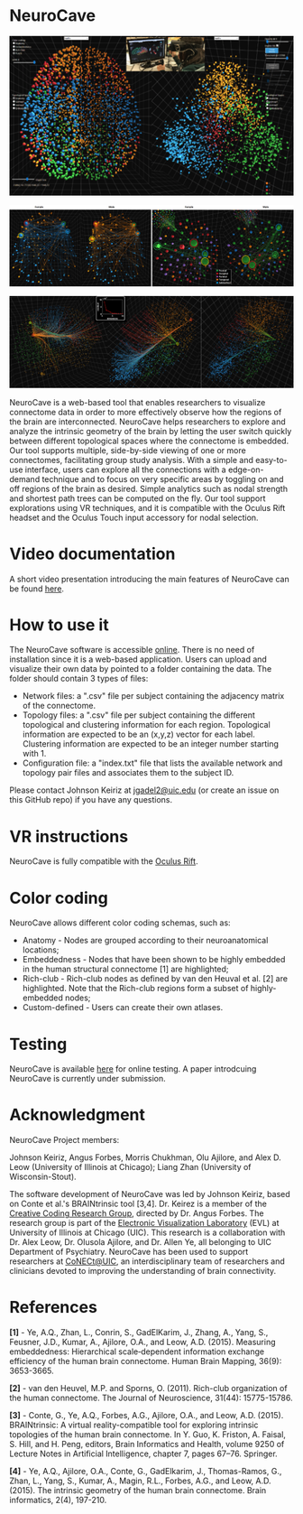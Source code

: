 # NeuroCave

![alt text](readme_images/f2500.png "NeuroCave")


![alt text](readme_images/case1_1.png "NeuroCave")


![alt text](readme_images/case2.png "NeuroCave")


NeuroCave is a web-based tool that enables researchers to visualize connectome data in order to more effectively observe how the regions of the brain are interconnected. NeuroCave helps researchers to explore and analyze the intrinsic geometry of the brain by letting the user switch quickly between different topological spaces where the connectome is embedded. Our tool supports multiple, side-by-side viewing of one or more connectomes, facilitating group study analysis. With a simple and easy-to-use interface, users can explore all the connections with a edge-on-demand technique and to focus on very specific areas by toggling on and off regions of the brain as desired. Simple analytics such as nodal strength 
and shortest path trees can be computed on the fly. Our tool support explorations using VR techniques, and it is
compatible with the Oculus Rift headset and the Oculus Touch input accessory for nodal
selection. 

# Video documentation 

A short video presentation introducing the main features of NeuroCave can be found [here](https://dl.dropboxusercontent.com/u/571874/NeuroCave_VIS_2017.mp4).

# How to use it

The NeuroCave software is accessible [online](https://creativecodinglab.github.io/NeuroCave/). There is no need of 
installation since it is a web-based application. Users can upload and visualize their own data by pointed to a folder containing the data. The folder should contain 3 types of files:
- Network files: a ".csv" file per subject containing the adjacency matrix of the connectome.
- Topology files: a ".csv" file per subject containing the different topological and clustering information for each 
region. Topological information are expected to be an (x,y,z) vector for each label. Clustering information are 
expected to be an integer number starting with 1.
- Configuration file: a "index.txt" file that lists the available network and topology pair files and associates them to the subject ID.

Please contact Johnson Keiriz at jgadel2@uic.edu (or create an issue on this GitHub repo) if you have any questions. 

# VR instructions

NeuroCave is fully compatible with the [Oculus Rift](https://www.oculus.com/).

# Color coding

NeuroCave allows different color coding schemas, such as:
- Anatomy - Nodes are grouped according to their neuroanatomical locations;
- Embeddedness - Nodes that have been shown to be highly embedded in the human structural connectome [1] are 
highlighted;
- Rich-club - Rich-club nodes as defined by van den Heuval et al. [2] are highlighted. Note that the Rich-club regions form a subset of highly-embedded nodes;
- Custom-defined - Users can create their own atlases.

# Testing

NeuroCave is available [here](https://creativecodinglab.github.io/NeuroCave/) for online testing. A paper introdcuing NeuroCave is currently under submission.

# Acknowledgment

NeuroCave Project members: 

Johnson Keiriz, Angus Forbes, Morris Chukhman, Olu Ajilore, and Alex D. Leow (University of Illinois at Chicago); Liang Zhan (University of Wisconsin-Stout). 


The software development of NeuroCave was led by Johnson Keiriz, based on Conte et al.'s BRAINtrinsic tool [3,4]. Dr. Keirez is a member of the [Creative Coding Research Group](https://www.evl.uic.edu/creativecoding/), directed by Dr.
Angus Forbes. The research group is part of the [Electronic Visualization Laboratory](https://www.evl.uic.edu) (EVL) at University of Illinois at Chicago (UIC).
This research is a collaboration with Dr. Alex Leow, Dr. Olusola Ajilore, and Dr. Allen Ye, all belonging 
to UIC Department of Psychiatry. NeuroCave has been used to support researchers at [CoNECt@UIC](http://conect.brain.uic.edu), an interdisciplinary team of researchers and clinicians devoted to improving
the understanding of brain connectivity.

# References

**[1]** - Ye, A.Q., Zhan, L., Conrin, S., GadElKarim, J., Zhang, A., Yang, S., Feusner, J.D., Kumar, A., Ajilore, O.A., and Leow, A.D. (2015). Measuring embeddedness: Hierarchical scale‐dependent information exchange efficiency of the human brain connectome. Human Brain Mapping, 36(9): 3653-3665.

**[2]** - van den Heuvel, M.P. and Sporns, O. (2011). Rich-club organization of the human connectome. The Journal of Neuroscience, 31(44): 15775-15786.

**[3]** - Conte, G., Ye, A.Q., Forbes, A.G., Ajilore, O.A., and Leow, A.D. (2015). BRAINtrinsic: A virtual reality-compatible tool for exploring intrinsic topologies of the human brain connectome. In Y. Guo, K. Friston, A. Faisal, S. Hill, and H. Peng, editors, Brain Informatics and Health, volume 9250 of Lecture Notes in Artificial Intelligence, chapter 7, pages 67–76. Springer.

**[4]** - Ye, A.Q., Ajilore, O.A., Conte, G., GadElkarim, J., Thomas-Ramos, G., Zhan, L., Yang, S., Kumar, A., Magin, R.L., Forbes, A.G., and Leow, A.D. (2015). The intrinsic geometry of the human brain connectome. Brain informatics, 2(4), 197-210.




